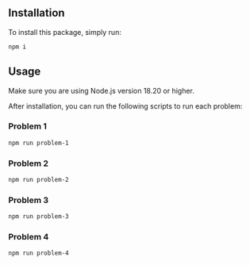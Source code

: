 ## Installation

To install this package, simply run:

```bash
npm i
```

## Usage

Make sure you are using Node.js version 18.20 or higher.

After installation, you can run the following scripts to run each problem:

### Problem 1
```bash
npm run problem-1
```

### Problem 2
```bash
npm run problem-2

```

### Problem 3
```bash
npm run problem-3
```

### Problem 4
```bash
npm run problem-4
```
